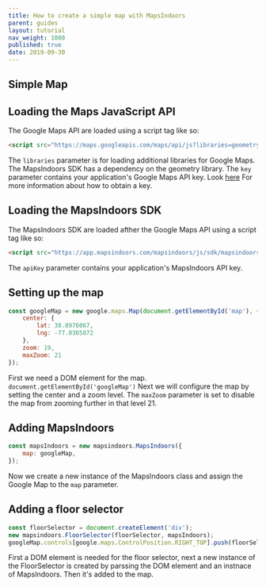 ```yaml
---
title: How to create a simple map with MapsIndoors
parent: guides
layout: tutorial
nav_weight: 1000
published: true
date: 2019-09-30
---
```


## Simple Map

<script async src="//jsfiddle.net/mapspeople/asr3mnzb/embed/html,result/"></script>

## Loading the Maps JavaScript API
The Google Maps API are loaded using a script tag like so:
```html
<script src="https://maps.googleapis.com/maps/api/js?libraries=geometry&key=YOUR_GOOGLE_API_KEY"></script>
```
The `libraries` parameter is for loading additional libraries for Google Maps. The MapsIndoors SDK has a dependency on the geometry library.
The `key` parameter contains your application's Google Maps API key. Look [here](https://developers-dot-devsite-v2-prod.appspot.com/maps/documentation/javascript/get-api-key) For more information about how to obtain a key.

## Loading the MapsIndoors SDK
The MapsIndoors SDK are loaded afther the Google Maps API using a script tag like so:
```html
<script src="https://app.mapsindoors.com/mapsindoors/js/sdk/mapsindoors-3.4.1.js.gz?apiKey=YOUR_MAPSINDOORS_API_KEY"></script>
```
The `apiKey` parameter contains your application's MapsIndoors API key.

## Setting up the map
```javascript
const googleMap = new google.maps.Map(document.getElementById('map'), {
    center: {
        lat: 38.8976067,
        lng: -77.0365872
    },
    zoom: 19,
    maxZoom: 21
});
```
First we need a DOM element for the map. `document.getElementById('googleMap')`
Next we will configure the map by setting the center and a zoom level. The `maxZoom` parameter is set to disable the map from zooming further in that level 21.  

## Adding MapsIndoors
```javascript
const mapsIndoors = new mapsindoors.MapsIndoors({
    map: googleMap,
});
```
Now we create a new instance of the MapsIndoors class and assign the Google Map to the `map` parameter.

## Adding a floor selector
```javascript
const floorSelector = document.createElement('div');
new mapsindoors.FloorSelector(floorSelector, mapsIndoors);
googleMap.controls[google.maps.ControlPosition.RIGHT_TOP].push(floorSelector);
```
First a DOM element is needed for the floor selector, next a new instance of the FloorSelector is created  by parssing the DOM element and an instnace of MapsIndoors.
Then it's added to the map.
